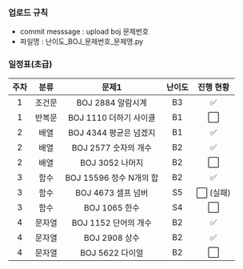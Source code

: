 ### 업로드 규칙
- commit messsage : upload boj 문제번호
- 파일명 : 난이도_BOJ_문제번호_문제명.py


### 일정표(초급)

| 주차 | 분류 | 문제1 | 난이도 |진행 현황 |  
|:---:|:---:|:---:|:---:|:---:|
| 1 | 조건문 | BOJ 2884 알람시계 | B3 | ✅ |
| 1 | 반복문 | BOJ 1110 더하기 사이클 | B1 | ⬜ |
| 2 | 배열 | BOJ 4344 평균은 넘겠지 | B1 | ✅ |
| 2 | 배열 | BOJ 2577 숫자의 개수 | B2 | ✅ | 
| 2 | 배열 | BOJ 3052 나머지 | B2 | ⬜ |
| 3 | 함수 | BOJ 15596 정수 N개의 합| B2 | ✅ |
| 3 | 함수 | BOJ 4673 셀프 넘버 | S5 | ⬜ (실패) |
| 3 | 함수 | BOJ 1065 한수 | S4  | ⬜ |
| 4 | 문자열 | BOJ 1152 단어의 개수 | B2 | ✅ |
| 4 | 문자열 | BOJ 2908 상수 | B2 | ✅ |
| 4 | 문자열 | BOJ 5622 다이얼 | B2 | ⬜ |
